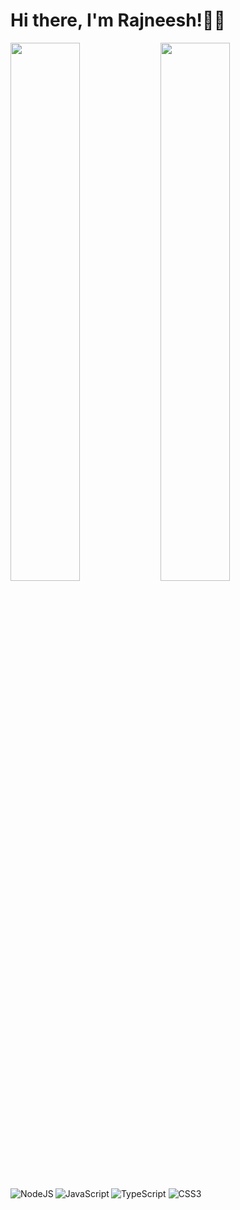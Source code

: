 # Hi there, I'm Rajneesh!👋😊

<img align="left" width="47%" src="https://github-readme-stats.vercel.app/api?username=RJRETOUCH&show_icons=true&theme=radical" />

<img align="left" width="47%" src="https://github-readme-stats.vercel.app/api/top-langs/?username=RJRETOUCH&layout=compact" />

<img align="left" alt="NodeJS" src="https://img.shields.io/badge/node.js-%2343853D.svg?style=for-the-badge&logo=node-dot-js&logoColor=white" />

<img align="left" alt="JavaScript" src="https://img.shields.io/badge/javascript-%23323330.svg?style=for-the-badge&logo=javascript&logoColor=white" />

<img alt="TypeScript" src="https://img.shields.io/badge/typescript-%23007ACC.svg?style=for-the-badge&logo=typescript&logoColor=white" />

<img alt="CSS3" src="https://img.shields.io/badge/css3-%231572B6.svg?style=for-the-badge&logo=css3&logoColor=white" />
